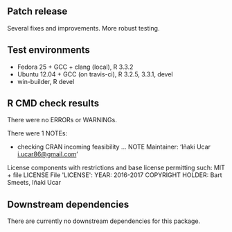 ## Patch release

Several fixes and improvements. More robust testing.

## Test environments

* Fedora 25 + GCC + clang (local), R 3.3.2
* Ubuntu 12.04 + GCC (on travis-ci), R 3.2.5, 3.3.1, devel
* win-builder, R devel

## R CMD check results

There were no ERRORs or WARNINGs.

There were 1 NOTEs:

* checking CRAN incoming feasibility ... NOTE
Maintainer: ‘Iñaki Ucar <i.ucar86@gmail.com>’

License components with restrictions and base license permitting such:
  MIT + file LICENSE
File 'LICENSE':
  YEAR: 2016-2017
  COPYRIGHT HOLDER: Bart Smeets, Iñaki Ucar

## Downstream dependencies

There are currently no downstream dependencies for this package.
